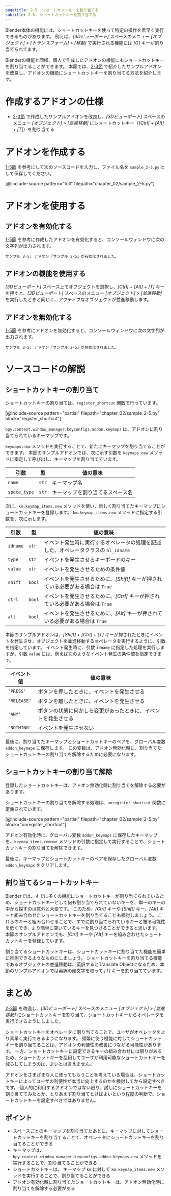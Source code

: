 ```yaml
---
pagetitle: 2-5. ショートカットキーを割り当てる
subtitle: 2-5. ショートカットキーを割り当てる
---
```


Blender本体の機能には、ショートカットキーを使って特定の操作を素早く実行できるものがあります。
例えば、*[3Dビューポート]* スペースのメニュー *[オブジェクト]* > *[トランスフォーム]* > *[移動]* で実行される機能には *[G]* キーが割り当てられてます。

Blenderの機能と同様、個人で作成したアドオンの機能にもショートカットキーを割り当てることができます。
本節では、[2-3節](03_Use_Operator_Property.html) で紹介したサンプルアドオンを改良し、アドオンの機能にショートカットキーを割り当てる方法を紹介します。


# 作成するアドオンの仕様

* [2-3節](03_Use_Operator_Property.html) で作成したサンプルアドオンを改良し、*[3Dビューポート]* スペースのメニュー *[オブジェクト]* > *[並進移動]* にショートカットキー（*[Ctrl]* + *[Alt]* + *[T]*）を割り当てる


# アドオンを作成する

[1-5節](../chapter_01/05_Install_own_Add-on.html) を参考にして次のソースコードを入力し、ファイル名を `sample_2-5.py` として保存してください。

[@include-source pattern="full" filepath="chapter_02/sample_2-5.py"]


# アドオンを使用する

## アドオンを有効化する

[1-5節](../chapter_01/05_Install_own_Add-on.html) を参考に作成したアドオンを有効化すると、コンソールウィンドウに次の文字列が出力されます。

```
サンプル 2-5: アドオン『サンプル 2-5』が有効化されました。
```


## アドオンの機能を使用する

*[3Dビューポート]* スペース上でオブジェクトを選択し、*[Ctrl]* + *[Alt]* + *[T]* キーを押すと、*[3Dビューポート]* スペースのメニュー *[オブジェクト]* > *[並進移動]* を実行したときと同じく、アクティブなオブジェクトが並進移動します。


## アドオンを無効化する

[1-5節](../chapter_01/05_Install_own_Add-on.html) を参考にアドオンを無効化すると、コンソールウィンドウに次の文字列が出力されます。

```
サンプル 2-5: アドオン『サンプル 2-5』が無効化されました。
```


# ソースコードの解説

## ショートカットキーの割り当て

ショートカットキーの割り当ては、`register_shortcut` 関数で行っています。

[@include-source pattern="partial" filepath="chapter_02/sample_2-5.py" block="register_shortcut"]

`bpy.context.window_manager.keyconfigs.addon.keymaps` は、アドオンに割り当てられているキーマップです。

`keymaps.new` メソッドを実行することで、新たにキーマップを割り当てることができます。
本節のサンプルアドオンでは、次に示す引数を `keymaps.new` メソッドに指定して呼び出し、キーマップを割り当てています。

|引数|型|値の意味|
|---|---|---|
|`name`|`str`|キーマップ名|
|`space_type`|`str`|キーマップを割り当てるスペース名|

次に、`km.keymap_items.new` メソッドを使い、新しく割り当てたキーマップにショートカットキーを登録します。
`km.keymap_items.new` メソッドに指定する引数を、次に示します。

|引数|型|値の意味|
|---|---|---|
|`idname`|`str`|イベント発生時に実行するオペレータの処理を記述した、オペレータクラスの `bl_idname`|
|`type`|`str`|イベントを発生させるキーボードのキー|
|`value`|`str`|イベントを発生させるための条件値|
|`shift`|`bool`|イベントを発生させるために、*[Shift]* キーが押されている必要がある場合は `True`|
|`ctrl`|`bool`|イベントを発生させるために、*[Ctrl]* キーが押されている必要がある場合は `True`|
|`alt`|`bool`|イベントを発生させるために、*[Alt]* キーが押されている必要がある場合は `True`|

本節のサンプルアドオンは、*[Shift]* + *[Ctrl]* + *[T]* キーが押されたときにイベントを発生させ、オブジェクトを並進移動するオペレータを実行するように、引数を指定しています。
イベント発生時に、引数 `idname` に指定した処理を実行しますが、引数 `value` には、例えば次のようなイベント発生の条件値を指定できます。

|イベント値|値の意味|
|---|---|
|`'PRESS'`|ボタンを押したときに、イベントを発生させる|
|`'RELEASE'`|ボタンを離したときに、イベントを発生させる|
|`'ANY'`|ボタンの状態に何かしら変更があったときに、イベントを発生させる|
|`'NOTHING'`|イベントを発生させない|

最後に、割り当てたキーマップとショートカットキーのペアを、グローバル変数 `addon_keymaps` に保存します。
この変数は、アドオン無効化時に、割り当てたショートカットキーの割り当てを解除するために必要になります。


## ショートカットキーの割り当て解除

登録したショートカットキーは、アドオン無効化時に割り当てを解除する必要があります。

ショートカットキーの割り当てを解除する処理は、`unregister_shortcut` 関数に定義されています。

[@include-source pattern="partial" filepath="chapter_02/sample_2-5.py" block="unregister_shortcut"]

アドオン有効化時に、グローバル変数 `addon_keymaps` に保存したキーマップを、`keymap_items.remove` メソッドの引数に指定して実行することで、ショートカットキーの割り当てを解除できます。

最後に、キーマップとショートカットキーのペアを保存したグローバル変数 `addon_keymaps` をクリアします。


## 割り当てるショートカットキー

Blenderでは、すでに多くの機能にショートカットキーが割り当てられているため、ショートカットキーとして何も割り当てられていないキーを、単一のキーの中から探すのは意外と大変です。
このため、*[Ctrl]* キーや *[Shift]* キー、*[Alt]* キーと組み合わせたショートカットキーを割り当てることも検討しましょう。
これらのキーと組み合わせることで、すでに割り当てられているキーと被る可能性を低くでき、より簡単に空いているキーを見つけることができると思います。
本節のサンプルアドオンでも、*[Ctrl]* キーや *[Alt]* キーを組み合わせたショートカットキーを登録しています。

割り当てるショートカットキーは、ショートカットキーに割り当てた機能を簡単に推測できるようなものにしましょう。
ショートカットキーを割り当てる機能であるオブジェクトの並進移動は、英訳するとTranslate Objectになるため、本節のサンプルアドオンでは英訳の頭文字を取って *[T]* キーを割り当てています。


# まとめ

[2-3節](03_Use_Operator_Property.html) を改造し、*[3Dビューポート]* スペースのメニュー *[オブジェクト]* > *[並進移動]* にショートカットキーを割り当て、ショートカットキーからオペレータを実行できるようにしました。

ショートカットキーをオペレータに割り当てることで、ユーザがオペレータをより素早く実行できるようになります。
頻繁に使う機能に対してショートカットキーを割り当てることは、アドオンの利便性の改善につながる可能性があります。
一方、ショートカットキーに設定できるキーの組み合わせには限りがあるため、ショートカットキーを乱用してユーザが利用可能なショートカットキーを減らしてしまうのは、よいとは言えません。

アドオンをさまざまな人に使ってもらうことを考えている場合は、ショートカットキーによってユーザの利便性が本当に向上するのかを検討してから設定すべきです。
個人的に利用するアドオンではない限り、試しにショートカットキーを割り当ててみたとか、とりあえず割り当てとけばよいという程度の判断で、ショートカットキーを設定すべきではありません。


## ポイント

* スペースごとのキーマップを割り当てたあとに、キーマップに対してショートカットキーを割り当てることで、オペレータにショートカットキーを割り当てることができる
* キーマップは、`bpy.context.window_manager.keyconfigs.addon.keymaps.new` メソッドを実行することで、割り当てることができる
* ショートカットキーは、 キーマップ `km` に対して `km.keymap_items.new` メソッドを実行することで、割り当てることができる
* アドオン有効化時に割り当てたショートカットキーは、アドオン無効化時に割り当てを解除する必要がある
